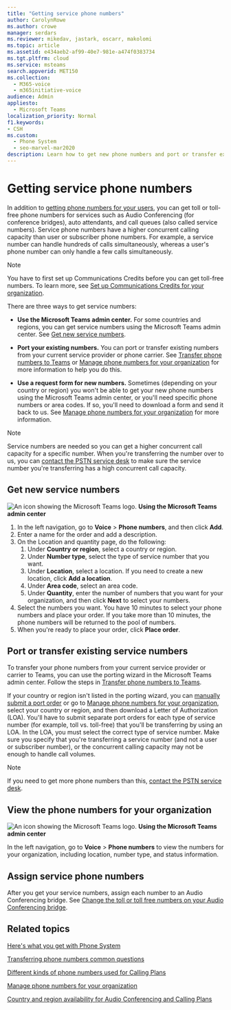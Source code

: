 ```yaml
---
title: "Getting service phone numbers"
author: CarolynRowe
ms.author: crowe
manager: serdars
ms.reviewer: mikedav, jastark, oscarr, makolomi
ms.topic: article
ms.assetid: e434aeb2-af99-40e7-981e-a474f0383734
ms.tgt.pltfrm: cloud
ms.service: msteams
search.appverid: MET150
ms.collection: 
  - M365-voice
  - m365initiative-voice
audience: Admin
appliesto: 
  - Microsoft Teams
localization_priority: Normal
f1.keywords:
- CSH
ms.custom: 
  - Phone System
  - seo-marvel-mar2020
description: Learn how to get new phone numbers and port or transfer existing numbers for audio conferencing, auto attendants, and call queues (service numbers) for Teams.
---
```


# Getting service phone numbers

In addition to [getting phone numbers for your users](./getting-phone-numbers-for-your-users.md), you can get toll or toll-free phone numbers for services such as Audio Conferencing (for conference bridges), auto attendants, and call queues (also called service numbers). Service phone numbers have a higher concurrent calling capacity than user or subscriber phone numbers. For example, a service number can handle hundreds of calls simultaneously, whereas a user's phone number can only handle a few calls simultaneously.
  
> [!NOTE]
> You have to first set up Communications Credits before you can get toll-free numbers. To learn more, see [Set up Communications Credits for your organization](./set-up-communications-credits-for-your-organization.md).
  
There are three ways to get service numbers:
  
- **Use the Microsoft Teams admin center.** For some countries and regions, you can get service numbers using the Microsoft Teams admin center. See [Get new service numbers](#get-new-service-numbers).

- **Port your existing numbers.** You can port or transfer existing numbers from your current service provider or phone carrier. See [Transfer phone numbers to Teams](./phone-number-calling-plans/transfer-phone-numbers-to-teams.md) or [Manage phone numbers for your organization](/microsoftteams/manage-phone-numbers-for-your-organization) for more information to help you do this.  
  
- **Use a request form for new numbers.** Sometimes (depending on your country or region) you won't be able to get your new phone numbers using the Microsoft Teams admin center, or you'll need specific phone numbers or area codes. If so, you'll need to download a form and send it back to us. See [Manage phone numbers for your organization](/microsoftteams/manage-phone-numbers-for-your-organization) for more information.
  
> [!NOTE]
> Service numbers are needed so you can get a higher concurrent call capacity for a specific number. When you're transferring the number over to us, you can [contact the PSTN service desk](manage-phone-numbers-for-your-organization/contact-pstn-service-desk.md) to make sure the service number you're transferring has a high concurrent call capacity.
  
## Get new service numbers

![An icon showing the Microsoft Teams logo.](media/teams-logo-30x30.png) **Using the Microsoft Teams admin center**

1. In the left navigation, go to **Voice** > **Phone numbers**, and then click **Add**.
2. Enter a name for the order and add a description.
3. On the Location and quantity page, do the following:
    1. Under **Country or region**, select a country or region.
    1. Under **Number type**, select the type of service number that you want.
    1. Under **Location**, select a location. If you need to create a new location, click **Add a location**.
    1. Under **Area code**, select an area code. 
    2. Under **Quantity**, enter the number of numbers that you want for your organization, and then click **Next** to select your numbers.
4. Select the numbers you want. You have 10 minutes to select your phone numbers and place your order. If you take more than 10 minutes, the phone numbers will be returned to the pool of numbers.
5. When you're ready to place your order, click **Place order**.

## Port or transfer existing service numbers

To transfer your phone numbers from your current service provider or carrier to Teams, you can use the porting wizard in the Microsoft Teams admin center. Follow the steps in [Transfer phone numbers to Teams](./phone-number-calling-plans/transfer-phone-numbers-to-teams.md).

If your country or region isn't listed in the porting wizard, you can [manually submit a port order](phone-number-calling-plans/manually-submit-port-order.md) or go to [Manage phone numbers for your organization](manage-phone-numbers-for-your-organization/manage-phone-numbers-for-your-organization.md), select your country or region, and then download a Letter of Authorization (LOA). You'll have to submit separate port orders for each type of service number (for example, toll vs. toll-free) that you'll be transferring by using an LOA. In the LOA, you must select the correct type of service number. Make sure you specify that you're transferring a service number (and not a user or subscriber number), or the concurrent calling capacity may not be enough to handle call volumes.  

> [!NOTE]
> If you need to get more phone numbers than this, [contact the PSTN service desk](manage-phone-numbers-for-your-organization/contact-pstn-service-desk.md).

## View the phone numbers for your organization

![An icon showing the Microsoft Teams logo.](media/teams-logo-30x30.png) **Using the Microsoft Teams admin center** 

In the left navigation, go to **Voice** > **Phone numbers** to view the numbers for your organization, including location, number type, and status information.

## Assign service phone numbers

After you get your service numbers, assign each number to an Audio Conferencing bridge. See [Change the toll or toll free numbers on your Audio Conferencing bridge](./change-the-phone-numbers-on-your-audio-conferencing-bridge.md).

## Related topics

[Here's what you get with Phone System](./here-s-what-you-get-with-phone-system.md)

[Transferring phone numbers common questions](./phone-number-calling-plans/port-order-overview.md)

[Different kinds of phone numbers used for Calling Plans](./different-kinds-of-phone-numbers-used-for-calling-plans.md)

[Manage phone numbers for your organization](/microsoftteams/manage-phone-numbers-for-your-organization)

[Country and region availability for Audio Conferencing and Calling Plans](./country-and-region-availability-for-audio-conferencing-and-calling-plans/country-and-region-availability-for-audio-conferencing-and-calling-plans.md)